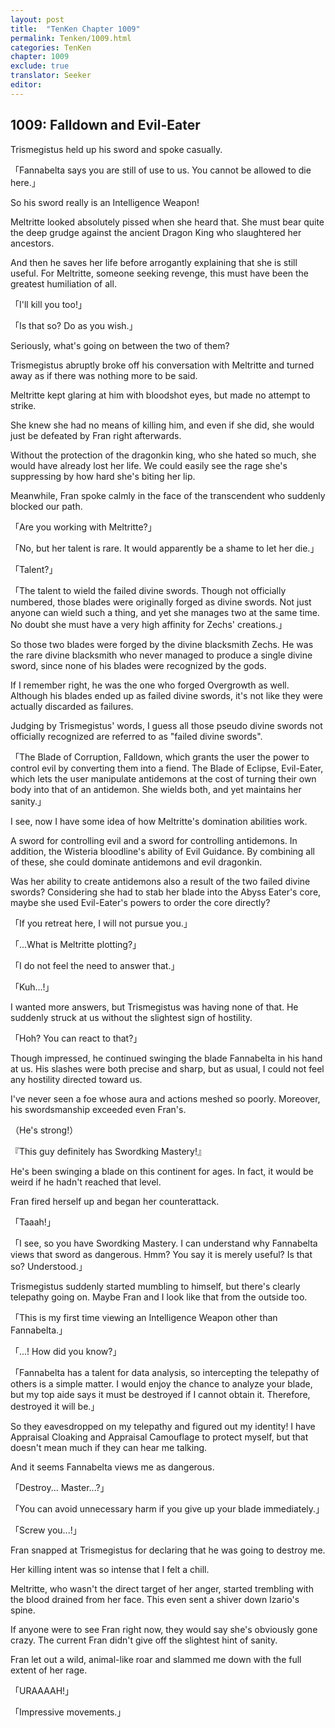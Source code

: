 ```yaml
---
layout: post
title:  "TenKen Chapter 1009"
permalink: Tenken/1009.html
categories: TenKen
chapter: 1009
exclude: true
translator: Seeker
editor: 
---
```

<h2>1009: Falldown and Evil-Eater</h2>

Trismegistus held up his sword and spoke casually.

「Fannabelta says you are still of use to us. You cannot be allowed to die here.」

So his sword really is an Intelligence Weapon!

Meltritte looked absolutely pissed when she heard that. She must bear quite the deep grudge against the ancient Dragon King who slaughtered her ancestors.

And then he saves her life before arrogantly explaining that she is still useful. For Meltritte, someone seeking revenge, this must have been the greatest humiliation of all.

「I'll kill you too!」

「Is that so? Do as you wish.」

Seriously, what's going on between the two of them?

Trismegistus abruptly broke off his conversation with Meltritte and turned away as if there was nothing more to be said.

Meltritte kept glaring at him with bloodshot eyes, but made no attempt to strike.

She knew she had no means of killing him, and even if she did, she would just be defeated by Fran right afterwards.

Without the protection of the dragonkin king, who she hated so much, she would have already lost her life. We could easily see the rage she's suppressing by how hard she's biting her lip.

Meanwhile, Fran spoke calmly in the face of the transcendent who suddenly blocked our path.

「Are you working with Meltritte?」

「No, but her talent is rare. It would apparently be a shame to let her die.」

「Talent?」

「The talent to wield the failed divine swords. Though not officially numbered, those blades were originally forged as divine swords. Not just anyone can wield such a thing, and yet she manages two at the same time. No doubt she must have a very high affinity for Zechs' creations.」

So those two blades were forged by the divine blacksmith Zechs. He was the rare divine blacksmith who never managed to produce a single divine sword, since none of his blades were recognized by the gods.

If I remember right, he was the one who forged Overgrowth as well. Although his blades ended up as failed divine swords, it's not like they were actually discarded as failures.

Judging by Trismegistus' words, I guess all those pseudo divine swords not officially recognized are referred to as "failed divine swords".

「The Blade of Corruption, Falldown, which grants the user the power to control evil by converting them into a fiend. The Blade of Eclipse, Evil-Eater, which lets the user manipulate antidemons at the cost of turning their own body into that of an antidemon. She wields both, and yet maintains her sanity.」

I see, now I have some idea of how Meltritte's domination abilities work.

A sword for controlling evil and a sword for controlling antidemons. In addition, the Wisteria bloodline's ability of Evil Guidance. By combining all of these, she could dominate antidemons and evil dragonkin.

Was her ability to create antidemons also a result of the two failed divine swords? Considering she had to stab her blade into the Abyss Eater's core, maybe she used Evil-Eater's powers to order the core directly?

「If you retreat here, I will not pursue you.」

「...What is Meltritte plotting?」

「I do not feel the need to answer that.」

「Kuh...!」

I wanted more answers, but Trismegistus was having none of that. He suddenly struck at us without the slightest sign of hostility.

「Hoh? You can react to that?」

Though impressed, he continued swinging the blade Fannabelta in his hand at us. His slashes were both precise and sharp, but as usual, I could not feel any hostility directed toward us.

I've never seen a foe whose aura and actions meshed so poorly. Moreover, his swordsmanship exceeded even Fran's.

（He's strong!）

『This guy definitely has Swordking Mastery!』

He's been swinging a blade on this continent for ages. In fact, it would be weird if he hadn't reached that level.

Fran fired herself up and began her counterattack.

「Taaah!」

「I see, so you have Swordking Mastery. I can understand why Fannabelta views that sword as dangerous. Hmm? You say it is merely useful? Is that so? Understood.」

Trismegistus suddenly started mumbling to himself, but there's clearly telepathy going on. Maybe Fran and I look like that from the outside too.

「This is my first time viewing an Intelligence Weapon other than Fannabelta.」

「...! How did you know?」

「Fannabelta has a talent for data analysis, so intercepting the telepathy of others is a simple matter. I would enjoy the chance to analyze your blade, but my top aide says it must be destroyed if I cannot obtain it. Therefore, destroyed it will be.」

So they eavesdropped on my telepathy and figured out my identity! I have Appraisal Cloaking and Appraisal Camouflage to protect myself, but that doesn't mean much if they can hear me talking.

And it seems Fannabelta views me as dangerous.

「Destroy... Master...?」

「You can avoid unnecessary harm if you give up your blade immediately.」

「Screw you...!」

Fran snapped at Trismegistus for declaring that he was going to destroy me.

Her killing intent was so intense that I felt a chill.

Meltritte, who wasn't the direct target of her anger, started trembling with the blood drained from her face. This even sent a shiver down Izario's spine.

If anyone were to see Fran right now, they would say she's obviously gone crazy. The current Fran didn't give off the slightest hint of sanity.

Fran let out a wild, animal-like roar and slammed me down with the full extent of her rage.

「URAAAAH!」

「Impressive movements.」


